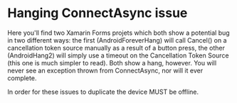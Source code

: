 # Hanging ConnectAsync issue

Here you'll find two Xamarin Forms projets which both show a potential bug in two different ways: the first (AndroidForeverHang) will call Cancel() on a cancellation token source manually as a result of a button press, the other (AndroidHang2) will simply use a timeout on the Cancellation Token Source (this one is much simpler to read). Both show a hang, however. You will never see an exception thrown from ConnectAsync, nor will it ever complete. 

In order for these issues to duplicate the device MUST be offline. 

